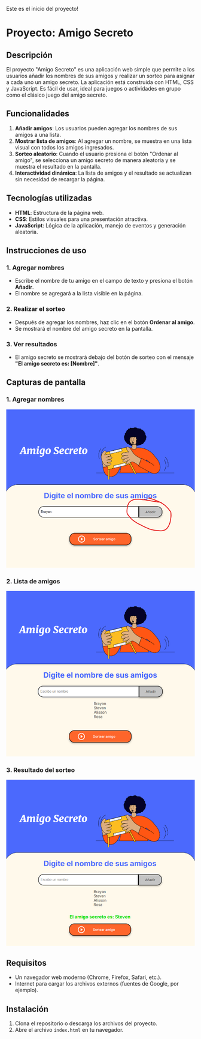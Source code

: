 Este es el inicio del proyecto!

<h1>Proyecto: Amigo Secreto</h1>



## Descripción

El proyecto "Amigo Secreto" es una aplicación web simple que permite a los usuarios añadir los nombres de sus amigos y realizar un sorteo para asignar a cada uno un amigo secreto. La aplicación está construida con HTML, CSS y JavaScript. Es fácil de usar, ideal para juegos o actividades en grupo como el clásico juego del amigo secreto.

## Funcionalidades

1. **Añadir amigos**: Los usuarios pueden agregar los nombres de sus amigos a una lista.
2. **Mostrar lista de amigos**: Al agregar un nombre, se muestra en una lista visual con todos los amigos ingresados.
3. **Sorteo aleatorio**: Cuando el usuario presiona el botón "Ordenar al amigo", se selecciona un amigo secreto de manera aleatoria y se muestra el resultado en la pantalla.
4. **Interactividad dinámica**: La lista de amigos y el resultado se actualizan sin necesidad de recargar la página.

## Tecnologías utilizadas

- **HTML**: Estructura de la página web.
- **CSS**: Estilos visuales para una presentación atractiva.
- **JavaScript**: Lógica de la aplicación, manejo de eventos y generación aleatoria.

## Instrucciones de uso

### 1. Agregar nombres

- Escribe el nombre de tu amigo en el campo de texto y presiona el botón **Añadir**.
- El nombre se agregará a la lista visible en la página.

### 2. Realizar el sorteo

- Después de agregar los nombres, haz clic en el botón **Ordenar al amigo**.
- Se mostrará el nombre del amigo secreto en la pantalla.

### 3. Ver resultados

- El amigo secreto se mostrará debajo del botón de sorteo con el mensaje **"El amigo secreto es: [Nombre]"**.

## Capturas de pantalla

### 1. Agregar nombres

![Image alt](https://github.com/BrayanLopezR/Amigo-Secreto/blob/bd83298350ef5bcf38f5beb5b9eec72674c740df/Agregar_Nombre.png)

### 2. Lista de amigos

![Image alt](https://github.com/BrayanLopezR/Amigo-Secreto/blob/31416217befae324176840ab08133e0f7758d524/Lista_de_aMIGOS.png)

### 3. Resultado del sorteo

![Image alt](https://github.com/BrayanLopezR/Amigo-Secreto/blob/31416217befae324176840ab08133e0f7758d524/Resultado_sorteo.png)

## Requisitos

- Un navegador web moderno (Chrome, Firefox, Safari, etc.).
- Internet para cargar los archivos externos (fuentes de Google, por ejemplo).

## Instalación

1. Clona el repositorio o descarga los archivos del proyecto.
2. Abre el archivo `index.html` en tu navegador.
